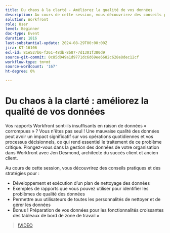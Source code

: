 ```yaml
---
title: Du chaos à la clarté - Améliorez la qualité de vos données
description: Au cours de cette session, vous découvrirez des conseils pratiques et des stratégies pour développer et exécuter un plan de nettoyage des données. Exemples de rapports que vous pouvez utiliser pour identifier les problèmes de qualité des données. Permettre aux utilisateurs de toutes les personnalités de nettoyer et de gérer les données. Préparation de vos données pour les fonctionnalités croissantes des tableaux de bord de zone de travail
solution: Workfront
role: User
level: Beginner
doc-type: Event
duration: 1816
last-substantial-update: 2024-08-29T00:00:00Z
jira: KT-16106
exl-id: 81e527b6-f261-48db-8b87-7d1301f380d9
source-git-commit: 0c85d049a1d9771dc6d69ee6682c628e8dec12cf
workflow-type: tm+mt
source-wordcount: '167'
ht-degree: 0%

---
```


# Du chaos à la clarté : améliorez la qualité de vos données

Vos rapports Workfront sont-ils insuffisants en raison de données « corrompues » ? Vous n&#39;êtes pas seul ! Une mauvaise qualité des données peut avoir un impact significatif sur vos opérations quotidiennes et vos processus décisionnels, ce qui rend essentiel le traitement de ce problème critique. Plongez-vous dans la gestion des données de votre organisation dans Workfront avec Jen Desmond, architecte du succès client et ancien client.

Au cours de cette session, vous découvrirez des conseils pratiques et des stratégies pour :

* Développement et exécution d’un plan de nettoyage des données
* Exemples de rapports que vous pouvez utiliser pour identifier les problèmes de qualité des données
* Permettre aux utilisateurs de toutes les personnalités de nettoyer et de gérer les données
* Bonus ! Préparation de vos données pour les fonctionnalités croissantes des tableaux de bord de zone de travail »

>[!VIDEO](https://video.tv.adobe.com/v/3433221/?learn=on)

